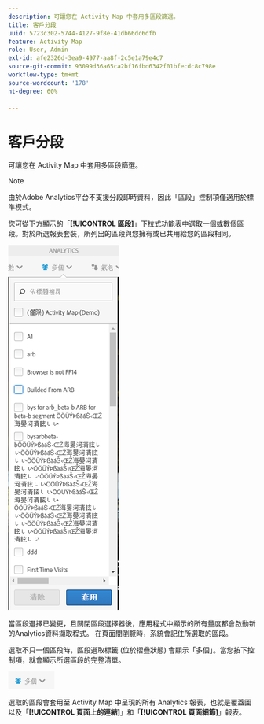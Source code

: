 ```yaml
---
description: 可讓您在 Activity Map 中套用多區段篩選。
title: 客戶分段
uuid: 5723c302-5744-4127-9f8e-41db66dc6dfb
feature: Activity Map
role: User, Admin
exl-id: afe2326d-3ea9-4977-aa8f-2c5e1a79e4c7
source-git-commit: 93099d36a65ca2bf16fbd6342f01bfecdc8c798e
workflow-type: tm+mt
source-wordcount: '178'
ht-degree: 60%

---
```


# 客戶分段

可讓您在 Activity Map 中套用多區段篩選。

>[!NOTE]
>
>由於Adobe Analytics平台不支援分段即時資料，因此「區段」控制項僅適用於標準模式。

您可從下方顯示的「**[!UICONTROL 區段]**」下拉式功能表中選取一個或數個區段。對於所選報表套裝，所列出的區段與您擁有或已共用給您的區段相同。

![](assets/segments.png)

當區段選擇已變更，且關閉區段選擇器後，應用程式中顯示的所有量度都會啟動新的Analytics資料擷取程式。 在頁面間瀏覽時，系統會記住所選取的區段。

選取不只一個區段時，區段選取標籤 (位於摺疊狀態) 會顯示「多個」。當您按下控制項，就會顯示所選區段的完整清單。

![](assets/two_segments.png)

選取的區段會套用至 Activity Map 中呈現的所有 Analytics 報表，也就是覆蓋圖以及「**[!UICONTROL 頁面上的連結]**」和「**[!UICONTROL 頁面細節]**」報表。
